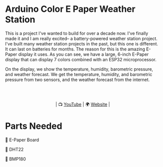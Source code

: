 # Arduino Color E Paper Weather Station

This is a project I've wanted to build for over a decade now. I've finally made it and I am really excited– a battery-powered weather station project. I've built many weather station projects in the past, but this one is different. It can last on batteries for months. The reason for this is the amazing E-Paper display it uses. As you can see, we have a large, 6-inch E-Paper display that can display 7 colors combined with an ESP32 microprocessor.

On the display, we show the temperature, humidity, barometric pressure, and weather forecast. We get the temperature, humidity, and barometric pressure from two sensors, and the weather forecast from the internet.




<br>
<br>
<p align="center">
| 📺 <a href="https://www.youtube.com/educ8s">YouTube</a>
| 🌍 <a href="http://www.educ8s.tv">Website</a> | <br>
</p>


# Parts Needed

🛒 E-Paper Board

🛒 DHT22

🛒 BMP180

